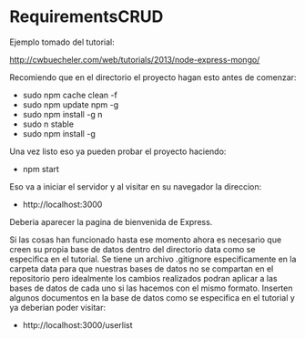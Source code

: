 RequirementsCRUD
================

Ejemplo tomado del tutorial:

http://cwbuecheler.com/web/tutorials/2013/node-express-mongo/

Recomiendo que en el directorio el proyecto hagan esto antes de comenzar:
- sudo npm cache clean -f 
- sudo npm update npm -g 
- sudo npm install -g n 
- sudo n stable 
- sudo npm install -g

Una vez listo eso ya pueden probar el proyecto haciendo:
- npm start

Eso va a iniciar el servidor y al visitar en su navegador la direccion:
- http://localhost:3000

Deberia aparecer la pagina de bienvenida de Express.

Si las cosas han funcionado hasta ese momento ahora es necesario que creen su propia base de datos dentro del directorio data como se especifica en el tutorial. Se tiene un archivo .gitignore especificamente en la carpeta data para que nuestras bases de datos no se compartan en el repositorio pero idealmente los cambios realizados podran aplicar a las bases de datos de cada uno si las hacemos con el mismo formato. Inserten algunos documentos en la base de datos como se especifica en el tutorial y ya deberian poder visitar:
- http://localhost:3000/userlist
